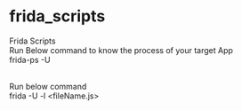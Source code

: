 # frida_scripts
Frida Scripts </br>
Run Below command to know the process of your target App</br>
frida-ps -U</br></br>

Run below command </br>
frida -U -l <fileName.js> <processName>
